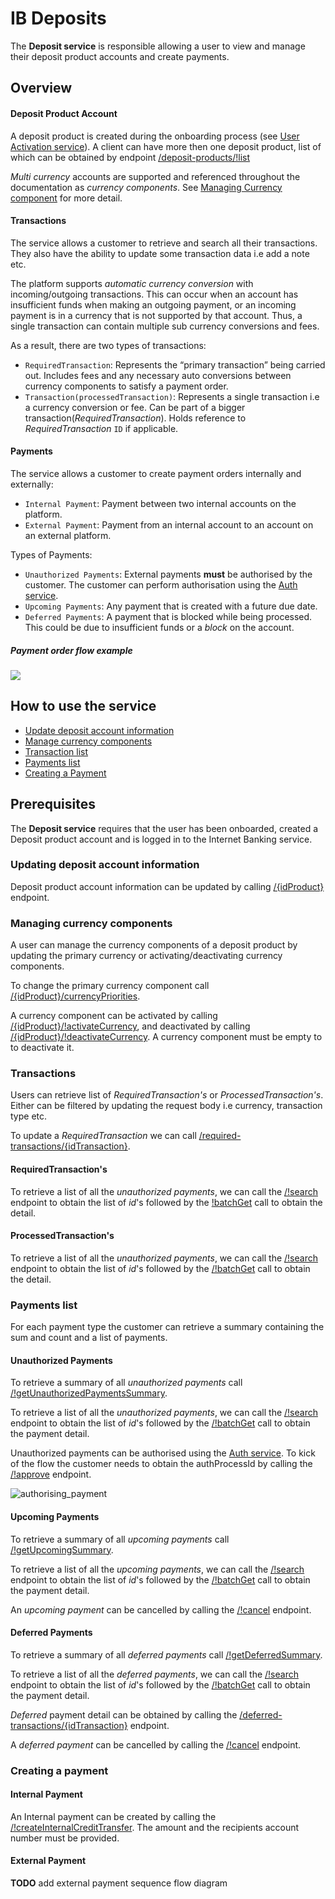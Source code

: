 # IB Deposits

The **Deposit service** is responsible allowing a user to view and manage their deposit product accounts and create payments.

## Overview

#### Deposit Product Account
A deposit product is created during the onboarding process (see [User Activation service](https://doc.ffc.internal/book/mw-ib/mw-gen-user-activation-ib.html)). A client can have more then one deposit product, list of which can be obtained by endpoint [/deposit-products/!list]()

*Multi currency* accounts are supported and referenced throughout the documentation as *currency components*. See [Managing Currency component](#managing-currency-components) for more detail.

#### Transactions

The service allows a customer to retrieve and search all their transactions. They also have the ability to update some transaction data i.e add a note etc.

The platform supports *automatic currency conversion* with incoming/outgoing transactions. This can occur when an account has insufficient funds when making an outgoing payment, or an incoming payment is in a currency that is not supported by that account. Thus, a single transaction can contain multiple sub currency conversions and fees.

As a result, there are two types of transactions:
- `RequiredTransaction`: Represents the “primary transaction” being carried out. Includes fees and any necessary auto conversions between currency components to satisfy a payment order.
- `Transaction(processedTransaction)`: Represents a single transaction i.e a currency conversion or fee. Can be part of a bigger transaction(*RequiredTransaction*). Holds reference to *RequiredTransaction* `ID` if applicable.

<!--
**Example**
1. The client has a multi-currency account with two currency components: EUR (balance of 100 EUR) and USD (balance of 100 USD).
- The client wants to send 120 EUR from the account.
- *Result:* The system automatically transfers 20 EUR from the USD currency component so that there are enough funds in the EUR currency to cover the payment and sends the entire amount required by the client (120 EUR). -->


#### Payments

The service allows a customer to create payment orders internally and externally:
- `Internal Payment`: Payment between two internal accounts on the platform.
- `External Payment`: Payment from an internal account to an account on an external platform.

Types of Payments:
- `Unauthorized Payments`: External payments **must** be authorised by the customer. The customer can perform authorisation using the [Auth service](https://doc.ffc.internal/book/mw-ib/mw-gen-auth-ib.html).
- `Upcoming Payments`: Any payment that is created with a future due date.
- `Deferred Payments`: A payment that is blocked while being processed. This could be due to insufficient funds or a *block* on the account.

<!-- A Payment order can have any one of the following statuses:
- `PENDING APPROVAL` - newly created PO and not yet authorised,
- `SCHEDULED` - authorised PO which is postponed in realisation by setting due date in the future,
- `PROCESSING` - authorised PO which is being processed the transaction core,
- `PROCESSED` - authorised and processed PO with the settled transaction,
- `CANCELED` - canceled PO before it is PROCESSED (so, no transaction exists),
- `REJECTED` - PO can be rejected from processing for different reasons (eg. insufficient funds),
- `INVALIDATED` - PO can be canceled after processing, so settled transaction is invalidated a status of PO becomes also INVALIDATED. -->

##### Payment order flow example

![](payment_order_flow.png)

## How to use the service

- [Update deposit account information](#updating-deposit-account-information)
- [Manage currency components](#managing-currency-components)
- [Transaction list](#transaction-list)
- [Payments list](#transaction-list)
- [Creating a Payment](#creating-a-payment)

## Prerequisites

The **Deposit service** requires that the user has been onboarded, created a Deposit product account and is logged in to the Internet Banking service.

### Updating deposit account information
Deposit product account information can be updated by calling [/{idProduct}](https://doc.ffc.internal/api/mw-gen-deposit-ib/deposit-ib/latest/#docs/method/#1441) endpoint.

### Managing currency components
A user can manage the currency components of a deposit product by updating the primary currency or activating/deactivating currency components.

To change the primary currency component call [/{idProduct}/currencyPriorities](https://doc.ffc.internal/api/mw-gen-deposit-ib/deposit-ib/latest/#docs/method/#1838).

A currency component can be activated by calling [/{idProduct}/!activateCurrency](https://doc.ffc.internal/api/mw-gen-deposit-ib/deposit-ib/latest/#docs/method/#1877), and deactivated by calling [/{idProduct}/!deactivateCurrency](https://doc.ffc.internal/api/mw-gen-deposit-ib/deposit-ib/latest/#docs/method/#1898). A currency component must be empty to to deactivate it.

### Transactions
Users can retrieve list of *RequiredTransaction's* or *ProcessedTransaction's*. Either can be filtered by updating the request body i.e currency, transaction type etc.

To update a *RequiredTransaction* we can call [/required-transactions/{idTransaction}](https://doc.ffc.internal/api/mw-gen-deposit-ib/deposit-ib/latest/#docs/method/#1533).

#### RequiredTransaction's

To retrieve a list of all the *unauthorized payments*, we can call the [/!search](https://doc.ffc.internal/book/mw-ib/mw-gen-deposit-ib/deposit-ib/latest/index.html#docs/method/#1547) endpoint to obtain the list of *id*'s followed by the [!batchGet](https://doc.ffc.internal/book/mw-ib/mw-gen-deposit-ib/deposit-ib/latest/index.html#docs/method/#1561) call to obtain the detail.

#### ProcessedTransaction's
To retrieve a list of all the *unauthorized payments*, we can call the [/!search](https://doc.ffc.internal/book/mw-ib/mw-gen-deposit-ib/deposit-ib/latest/index.html#docs/method/#1547) endpoint to obtain the list of *id*'s followed by the [/!batchGet](https://doc.ffc.internal/book/mw-ib/mw-gen-deposit-ib/deposit-ib/latest/index.html#docs/method/#1561) call to obtain the detail.

### Payments list
For each payment type the customer can retrieve a summary containing the sum and count and a list of payments.

#### Unauthorized Payments
To retrieve a summary of all *unauthorized payments* call [/!getUnauthorizedPaymentsSummary](https://doc.ffc.internal/book/mw-ib/mw-gen-deposit-ib/deposit-ib/latest/index.html#docs/method/#1639).

To retrieve a list of all the *unauthorized payments*, we can call the [/!search](https://doc.ffc.internal/book/mw-ib/mw-gen-deposit-ib/deposit-ib/latest/index.html#docs/method/#1547) endpoint to obtain the list of *id*'s followed by the [/!batchGet](https://doc.ffc.internal/book/mw-ib/mw-gen-deposit-ib/deposit-ib/latest/index.html#docs/method/#1561) call to obtain the payment detail.

Unauthorized payments can be authorised using the [Auth service](https://doc.ffc.internal/book/mw-ib/mw-gen-auth-ib.html). To kick of the flow the customer needs to obtain the authProcessId by calling the [/!approve](https://doc.ffc.internal/book/mw-ib/mw-gen-deposit-ib/deposit-ib/latest/index.html#docs/method/#1595) endpoint.

![authorising_payment](auth_payment_flow.png)

#### Upcoming Payments
To retrieve a summary of all *upcoming payments* call [/!getUpcomingSummary](https://doc.ffc.internal/book/mw-ib/mw-gen-deposit-ib/deposit-ib/latest/index.html#docs/method/#1661).

To retrieve a list of all the *upcoming payments*, we can call the [/!search](https://doc.ffc.internal/book/mw-ib/mw-gen-deposit-ib/deposit-ib/latest/index.html#docs/method/#1547) endpoint to obtain the list of *id*'s followed by the [/!batchGet](https://doc.ffc.internal/book/mw-ib/mw-gen-deposit-ib/deposit-ib/latest/index.html#docs/method/#1681) call to obtain the payment detail.

An *upcoming payment* can be cancelled by calling the [/!cancel](https://doc.ffc.internal/book/mw-ib/mw-gen-deposit-ib/deposit-ib/latest/index.html#docs/method/#1700) endpoint.

#### Deferred Payments
To retrieve a summary of all *deferred payments* call [/!getDeferredSummary](https://doc.ffc.internal/book/mw-ib/mw-gen-deposit-ib/deposit-ib/latest/index.html#docs/method/#1626).

To retrieve a list of all the *deferred payments*, we can call the [/!search](https://doc.ffc.internal/book/mw-ib/mw-gen-deposit-ib/deposit-ib/latest/index.html#docs/method/#1483) endpoint to obtain the list of *id*'s followed by the [/!batchGet](https://doc.ffc.internal/book/mw-ib/mw-gen-deposit-ib/deposit-ib/latest/index.html#docs/method/#1503) call to obtain the payment detail.

*Deferred* payment detail can be obtained by calling the [/deferred-transactions/{idTransaction}](https://doc.ffc.internal/book/mw-ib/mw-gen-deposit-ib/deposit-ib/latest/index.html#docs/method/#1517) endpoint.

A *deferred payment* can be cancelled by calling the [/!cancel](https://doc.ffc.internal/book/mw-ib/mw-gen-deposit-ib/deposit-ib/latest/index.html#docs/method/#1525) endpoint.

### Creating a payment

#### Internal Payment
An Internal payment can be created by calling the [/!createInternalCreditTransfer](https://doc.ffc.internal/book/mw-ib/mw-gen-deposit-ib/deposit-ib/latest/index.html#docs/method/#1748). The amount and the recipients account number must be provided.

#### External Payment
**TODO** add external payment sequence flow diagram
